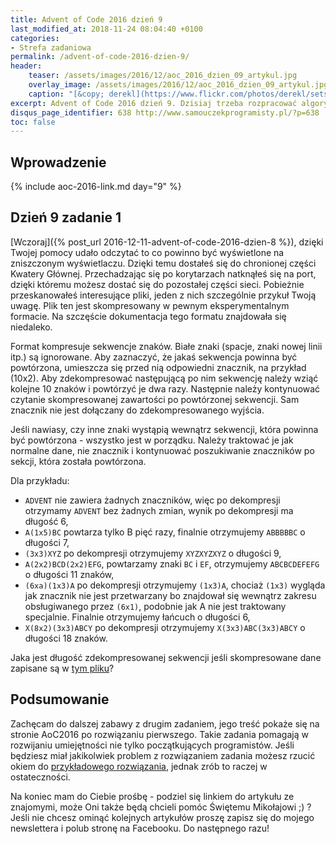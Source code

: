 ```yaml
---
title: Advent of Code 2016 dzień 9
last_modified_at: 2018-11-24 08:04:40 +0100
categories:
- Strefa zadaniowa
permalink: /advent-of-code-2016-dzien-9/
header:
    teaser: /assets/images/2016/12/aoc_2016_dzien_09_artykul.jpg
    overlay_image: /assets/images/2016/12/aoc_2016_dzien_09_artykul.jpg
    caption: "[&copy; derekl](https://www.flickr.com/photos/derekl/sets/72157649148835567)"
excerpt: Advent of Code 2016 dzień 9. Dzisiaj trzeba rozpracować algorytm dekompresji. W jednym z plików mogą znajdować się dość ciekawe dane,
disqus_page_identifier: 638 http://www.samouczekprogramisty.pl/?p=638
toc: false
---
```


## Wprowadzenie

{% include aoc-2016-link.md day="9" %}

## Dzień 9 zadanie 1

[Wczoraj]({% post_url 2016-12-11-advent-of-code-2016-dzien-8 %}), dzięki Twojej pomocy udało odczytać to co powinno być wyświetlone na zniszczonym wyświetlaczu. Dzięki temu dostałeś się do chronionej części Kwatery Głównej. Przechadzając się po korytarzach natknąłeś się na port, dzięki któremu możesz dostać się do pozostałej części sieci. Pobieżnie przeskanowałeś interesujące pliki, jeden z nich szczególnie przykuł Twoją uwagę. Plik ten jest skompresowany w pewnym eksperymentalnym formacie. Na szczęście dokumentacja tego formatu znajdowała się niedaleko.

Format kompresuje sekwencje znaków. Białe znaki (spacje, znaki nowej linii itp.) są ignorowane. Aby zaznaczyć, że jakaś sekwencja powinna być powtórzona, umieszcza się przed nią odpowiedni znacznik, na przykład (10x2). Aby zdekompresować następującą po nim sekwencję należy wziąć kolejne 10 znaków i powtórzyć je dwa razy. Następnie należy kontynuować czytanie skompresowanej zawartości po powtórzonej sekwencji. Sam znacznik nie jest dołączany do zdekompresowanego wyjścia.

Jeśli nawiasy, czy inne znaki wystąpią wewnątrz sekwencji, która powinna być powtórzona - wszystko jest w porządku. Należy traktować je jak normalne dane, nie znacznik i kontynuować poszukiwanie znaczników po sekcji, która została powtórzona.

Dla przykładu:

- `ADVENT` nie zawiera żadnych znaczników, więc po dekompresji otrzymamy `ADVENT` bez żadnych zmian, wynik po dekompresji ma długość 6,
- `A(1x5)BC` powtarza tylko B pięć razy, finalnie otrzymujemy `ABBBBBC` o długości 7,
- `(3x3)XYZ` po dekompresji otrzymujemy `XYZXYZXYZ` o długości 9,
- `A(2x2)BCD(2x2)EFG`, powtarzamy znaki `BC` i `EF`, otrzymujemy `ABCBCDEFEFG` o długości 11 znaków,
- `(6xa)(1x3)A` po dekompresji otrzymujemy `(1x3)A`, chociaż `(1x3)` wygląda jak znacznik nie jest przetwarzany bo znajdował się wewnątrz zakresu obsługiwanego przez `(6x1)`, podobnie jak A nie jest traktowany specjalnie. Finalnie otrzymujemy łańcuch o długości 6,
- `X(8x2)(3x3)ABCY` po dekompresji otrzymujemy `X(3x3)ABC(3x3)ABCY` o długości 18 znaków.

Jaka jest długość zdekompresowanej sekwencji jeśli skompresowane dane zapisane są w [tym pliku](https://raw.githubusercontent.com/SamouczekProgramisty/StrefaZadaniowaSamouka/master/05_aoc_2016/src/main/test/resources/day09_input.txt)?

## Podsumowanie

Zachęcam do dalszej zabawy z drugim zadaniem, jego treść pokaże się na stronie AoC2016 po rozwiązaniu pierwszego. Takie zadania pomagają w rozwijaniu umiejętności nie tylko początkujących programistów. Jeśli będziesz miał jakikolwiek problem z rozwiązaniem zadania możesz rzucić okiem do [przykładowego rozwiązania](https://github.com/SamouczekProgramisty/StrefaZadaniowaSamouka/tree/master/05_aoc_2016/src/main/java/pl/samouczekprogramisty/szs/aoc2016/day09), jednak zrób to raczej w ostateczności.

Na koniec mam do Ciebie prośbę - podziel się linkiem do artykułu ze znajomymi, może Oni także będą chcieli pomóc Świętemu Mikołajowi ;) ? Jeśli nie chcesz ominąć kolejnych artykułów proszę zapisz się do mojego newslettera i polub stronę na Facebooku. Do następnego razu!
